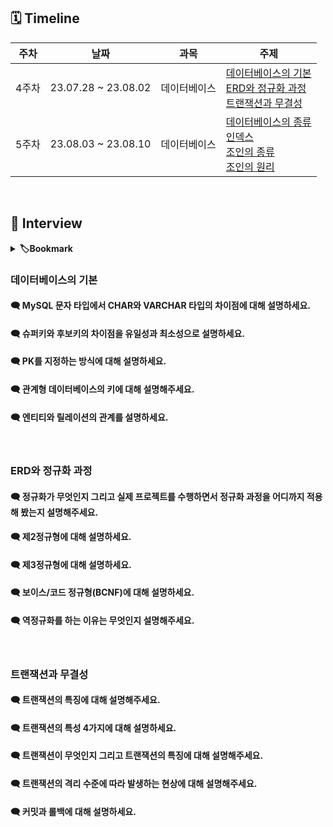 ## 🗓 Timeline

| 주차  | 날짜                | 과목         | 주제                                                                                                                                                        |
| ----- | ------------------- | ------------ | ----------------------------------------------------------------------------------------------------------------------------------------------------------- |
| 4주차 | 23.07.28 ~ 23.08.02 | 데이터베이스 | [데이터베이스의 기본](./1.%20데이터베이스의%20기본)<br>[ERD와 정규화 과정](./2.%20ERD와%20정규화%20과정)<br>[트랜잭션과 무결성](./3.%20트랜잭션과%20무결성) |
| 5주차 | 23.08.03 ~ 23.08.10 | 데이터베이스 | [데이터베이스의 종류](./4.%20데이터베이스의%20종류)<br>[인덱스](./5.%20인덱스)<br>[조인의 종류](./6.%20조인의%20종류)<br>[조인의 원리](./7.%20조인의%20원리)|

<br>
    
## 📝 Interview

<details>
<summary><b>🏷Bookmark</b></summary>
<div markdown="1">

- [데이터베이스의 기본](#데이터베이스의-기본)
- [ERD와 정규화 과정](#erd와-정규화-과정)
- [트랜잭션과 무결성](#트랜잭션과-무결성)

</div>
</details>

### 데이터베이스의 기본

#### 🗨 MySQL 문자 타입에서 CHAR와 VARCHAR 타입의 차이점에 대해 설명하세요.

#### 🗨 슈퍼키와 후보키의 차이점을 유일성과 최소성으로 설명하세요.
 
#### 🗨 PK를 지정하는 방식에 대해 설명하세요.
 
#### 🗨 관계형 데이터베이스의 키에 대해 설명해주세요.
 
#### 🗨 엔티티와 릴레이션의 관계를 설명하세요.

<br>

### ERD와 정규화 과정

#### 🗨 정규화가 무엇인지 그리고 실제 프로젝트를 수행하면서 정규화 과정을 어디까지 적용해 봤는지 설명해주세요.
 
#### 🗨 제2정규형에 대해 설명하세요.
 
#### 🗨 제3정규형에 대해 설명하세요.
 
#### 🗨 보이스/코드 정규형(BCNF)에 대해 설명하세요.
 
#### 🗨 역정규화를 하는 이유는 무엇인지 설명해주세요.

<br>

### 트랜잭션과 무결성

#### 🗨 트랜잭션의 특징에 대해 설명해주세요.
 
#### 🗨 트랜잭션의 특성 4가지에 대해 설명하세요.
 
#### 🗨 트랜잭션이 무엇인지 그리고 트랜잭션의 특징에 대해 설명해주세요.
 
#### 🗨 트랜잭션의 격리 수준에 따라 발생하는 현상에 대해 설명해주세요.
 
#### 🗨 커밋과 롤백에 대해 설명하세요.







